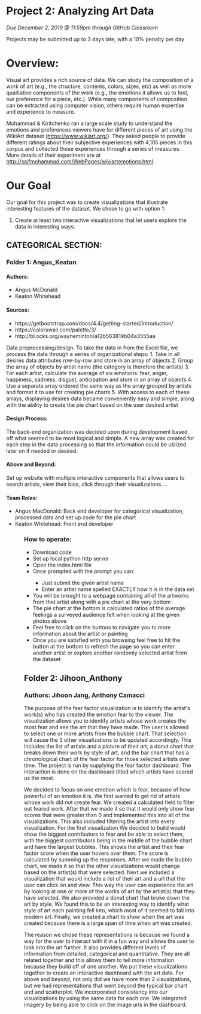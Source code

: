 # Project 2: Analyzing Art Data
*Due December 2, 2019 @ 11:59pm through GitHub Classroom*

Projects may be submitted up to 3 days late, with a 10% penalty per day

<h1>Overview: </h1>
Visual art provides a rich source of data. We can study the composition of a work of art (e.g., the structure, contents, colors, sizes, etc) as well as more qualitative components of the work (e.g., the emotions it allows us to feel, our preference for a piece, etc.). While many components of composition can be extracted using computer vision, others require human expertise and experience to measure.
<br/>

Mohammad & Kiritchenko ran a large scale study to understand the emotions and preferences viewers have for different pieces of art using the WikiArt dataset (https://www.wikiart.org/). They asked people to provide different ratings about their subjective experiences with 4,105 pieces in this corpus and collected those experiences through a series of measures. More details of their experiment are at http://saifmohammad.com/WebPages/wikiartemotions.html.
<br/>

<h1>Our Goal</h1>
Our goal for this project was to create visualizations that illustrate interesting features of the dataset. We chose to go with option 1:

1. Create at least two interactive visualizations that let users explore the data in interesting ways.

<h2>
     CATEGORICAL SECTION:
</h2>
<h3>
     Folder 1: Angus_Keaton
</h3>
<h4>
     Authors:
</h4>
<ul>
     <li>Angus McDonald </li>
     <li>Keaton Whitehead</li>
</ul>
<h4>Sources: </h4>
<ul>
     <li>https://getbootstrap.com/docs/4.4/getting-started/introduction/</li>
     <li>https://colorswall.com/palette/3/</li>
     <li>http://bl.ocks.org/wayneminton/a12b563819b04a3555aa</li>
</ul>
<p>
     Data preprocessing/design: To take the data in from the Excel file, we process the data through a series of organizational steps: 1. Take in all desires data attributes row-by-row and store in an array of objects 2. Group the array of objects by artist name (the category is therefore the artists) 3. For each artist, calculate the average of six emotions: fear, anger, happiness, sadness, disgust, anticipation and store in an array of objects 4. Use a separate array ordered the same way as the array grouped by artists and format it to use for creating pie charts 5. With access to each of these arrays, displaying desires data became conveniently easy and simple, along with the ability to create the pie chart based on the user desired artist
</p>
<h4>
     Design Process: 
</h4>
     The back-end organization was decided upon during development based off what seemed to be most logical and simple. A new array was created for each step in the data processing so that the information could be utilized later on if needed or desired.

<h4>
     Above and Beyond:
</h4>
     Set up website with multiple interactive components that allows users to search artists, view their bios, click through their visualizations....

<h4>
     Team Roles:
</h4>
<ul>
     <li>Angus MacDonald: Back end developer for categorical visualization, processed data and set up code for the pie chart </li>
     <li>Keaton Whitehead: Front end developer </li>
<ul>
<h3>How to operate:</h3>
<ul>
     <li>Download code</li>
     <li>Set up local python http server</li>
     <li>Open the index.html file</li>
     <li>Once prompted with the prompt you can:</li>
     <ul>
          <li>Just submit the given artist name</li>
          <li>Enter an artist name spelled EXACTLY how it is in the data set</li>
     </ul>
     <li>You will be brought to a webpage containing all of the artworks from that artist along with a pie chart at the very bottom</li>
     <li>The pie chart at the bottom is calculated ratios of the average feelings a surveyed audience felt when looking at the given photos above</li>
     <li>Feel free to click on the buttons to navigate you to more information about the artist or painting</li>
     <li>Once you are satisfied with you browsing feel free to hit the button at the bottom to refresh the page so you can enter another artist or explore another randomly selected artist from the dataset</li>
</ul>



<h2>Folder 2: Jihoon_Anthony</h2>
<h3>Authors: Jihoon Jang, Anthony Camacci</h3>
<p>
     The purpose of the fear factor visualization is to identify the artist's work(s) who has created the
     emotion fear to the viewer. The visualization allows you to identify artists whose work creates
     the most fear and see the art that they have made. The user is allowed to select one or more
     artists from the bubble chart. That selection will cause the 3 other visualizations to be updated
     accordingly. This includes the list of artists and a picture of their art, a donut chart that breaks
     down their work by style of art, and the bar chart that has a chronological chart of the fear factor
     for those selected artists over time. The project is run by supplying the fear factor dashboard.
     The interaction is done on the dashboard titled which artists have scared us the most.
</p>
<p>
     We decided to focus on one emotion which is fear, because of how powerful of an emotion it is.
     We first wanted to get rid of artists whose work did not create fear. We created a calculated field
     to filter out feared work. After that we made it so that it would only show fear scores that were
     greater than 0 and implemented this into all of the visualizations. This also included filtering the
     artist into every visualization. For the first visualization We decided to build would show the
     biggest contributors to fear and be able to select them, with the biggest contributors being in the
     middle of the bubble chart and have the largest bubbles. This shows the artist and their fear
     factor score when the user hovers over them. The score is calculated by summing up the
     responses. After we made the bubble chart, we made it so that the other visualizations would
     change based on the artist(s) that were selected. Next we included a visualization that would
     include a list of their art and a url that the user can click on and view. This way the user can
     experience the art by looking at one or more of the works of art by the artist(s) that they have
     selected. We also provided a donut chart that broke down the art by style. We found this to be
     an interesting way to identify what style of art each painting fell into, which most of it seemed to
     fall into modern art. Finally, we created a chart to show when the art was created because there
     is a large span of time when art was created.
</p>
<p>
     The reason we chose these representations is because we found a way for the user to interact
     with it in a fun way and allows the user to look into the art further. It also provides different levels
     of information from detailed, categorical and quantitative. They are all related together and this
     allows them to tell more information because they build off of one another. We put these
     visualizations together to create an interactive dashboard with the art data.
     For above and beyond, not only did we have more than 2 visualizations, but we had
     representations that went beyond the typical bar chart and and scatterplot. We incorporated
     consistency into our visualizations by using the same data for each one. We integrated imagery
     by being able to click on the image urls in the dashboard.
</p>
